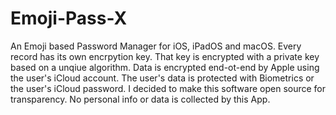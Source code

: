 # Emoji-Pass-X
An Emoji based Password Manager for iOS, iPadOS and macOS.
Every record has its own encrpytion key.
That key is encrypted with a private key based on a unqiue algorithm.
Data is encrypted end-ot-end by Apple using the user's iCloud account.
The user's data is protected with Biometrics or the user's iCloud password.
I decided to make this software open source for transparency. No personal info or data is collected by this App.
